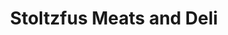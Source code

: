 ---
title: "Stoltzfus Meats and Deli"
url: /intercourse/stoltzfus-meats-and-deli/
shop: convenience
---